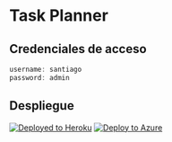 # Task Planner

## Credenciales de acceso

```javascript
username: santiago
password: admin
```

## Despliegue

[![Deployed to Heroku](https://www.herokucdn.com/deploy/button.png)](https://ietaskplanner.herokuapp.com)
[![Deploy to Azure](https://aka.ms/deploytoazurebutton)](https://ietaskplanner.azurewebsites.net)

